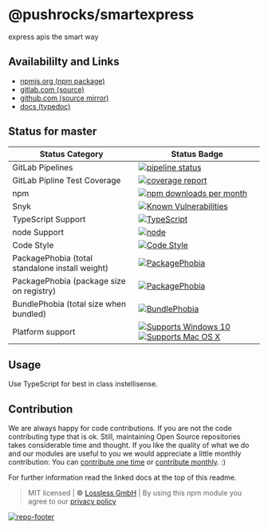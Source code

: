 # @pushrocks/smartexpress
express apis the smart way

## Availabililty and Links
* [npmjs.org (npm package)](https://www.npmjs.com/package/@pushrocks/smartexpress)
* [gitlab.com (source)](https://gitlab.com/pushrocks/smartexpress)
* [github.com (source mirror)](https://github.com/pushrocks/smartexpress)
* [docs (typedoc)](https://pushrocks.gitlab.io/smartexpress/)

## Status for master

Status Category | Status Badge
-- | --
GitLab Pipelines | [![pipeline status](https://gitlab.com/pushrocks/smartexpress/badges/master/pipeline.svg)](https://lossless.cloud)
GitLab Pipline Test Coverage | [![coverage report](https://gitlab.com/pushrocks/smartexpress/badges/master/coverage.svg)](https://lossless.cloud)
npm | [![npm downloads per month](https://badgen.net/npm/dy/@pushrocks/smartexpress)](https://lossless.cloud)
Snyk | [![Known Vulnerabilities](https://badgen.net/snyk/pushrocks/smartexpress)](https://lossless.cloud)
TypeScript Support | [![TypeScript](https://badgen.net/badge/TypeScript/>=%203.x/blue?icon=typescript)](https://lossless.cloud)
node Support | [![node](https://img.shields.io/badge/node->=%2010.x.x-blue.svg)](https://nodejs.org/dist/latest-v10.x/docs/api/)
Code Style | [![Code Style](https://badgen.net/badge/style/prettier/purple)](https://lossless.cloud)
PackagePhobia (total standalone install weight) | [![PackagePhobia](https://badgen.net/packagephobia/install/@pushrocks/smartexpress)](https://lossless.cloud)
PackagePhobia (package size on registry) | [![PackagePhobia](https://badgen.net/packagephobia/publish/@pushrocks/smartexpress)](https://lossless.cloud)
BundlePhobia (total size when bundled) | [![BundlePhobia](https://badgen.net/bundlephobia/minzip/@pushrocks/smartexpress)](https://lossless.cloud)
Platform support | [![Supports Windows 10](https://badgen.net/badge/supports%20Windows%2010/yes/green?icon=windows)](https://lossless.cloud) [![Supports Mac OS X](https://badgen.net/badge/supports%20Mac%20OS%20X/yes/green?icon=apple)](https://lossless.cloud)

## Usage

Use TypeScript for best in class instellisense.

## Contribution

We are always happy for code contributions. If you are not the code contributing type that is ok. Still, maintaining Open Source repositories takes considerable time and thought. If you like the quality of what we do and our modules are useful to you we would appreciate a little monthly contribution: You can [contribute one time](https://lossless.link/contribute-onetime) or [contribute monthly](https://lossless.link/contribute). :)

For further information read the linked docs at the top of this readme.

> MIT licensed | **&copy;** [Lossless GmbH](https://lossless.gmbh)
| By using this npm module you agree to our [privacy policy](https://lossless.gmbH/privacy)

[![repo-footer](https://lossless.gitlab.io/publicrelations/repofooter.svg)](https://maintainedby.lossless.com)
